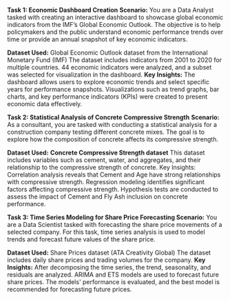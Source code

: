 **Task 1: Economic Dashboard Creation**
**Scenario:**
You are a Data Analyst tasked with creating an interactive dashboard to showcase global economic indicators from the IMF’s Global Economic Outlook. The objective is to help policymakers and the public understand economic performance trends over time or provide an annual snapshot of key economic indicators.

**Dataset Used:**
Global Economic Outlook dataset from the International Monetary Fund (IMF)
The dataset includes indicators from 2001 to 2020 for multiple countries.
44 economic indicators were analyzed, and a subset was selected for visualization in the dashboard.
**Key Insights:**
The dashboard allows users to explore economic trends and select specific years for performance snapshots.
Visualizations such as trend graphs, bar charts, and key performance indicators (KPIs) were created to present economic data effectively.


**Task 2: Statistical Analysis of Concrete Compressive Strength**
**Scenario:**
As a consultant, you are tasked with conducting a statistical analysis for a construction company testing different concrete mixes. The goal is to explore how the composition of concrete affects its compressive strength.

**Dataset Used:**
**Concrete Compressive Strength dataset**
This dataset includes variables such as cement, water, and aggregates, and their relationship to the compressive strength of concrete.
Key Insights:
Correlation analysis reveals that Cement and Age have strong relationships with compressive strength.
Regression modeling identifies significant factors affecting compressive strength.
Hypothesis tests are conducted to assess the impact of Cement and Fly Ash inclusion on concrete performance.


**Task 3: Time Series Modeling for Share Price Forecasting
Scenario:**
You are a Data Scientist tasked with forecasting the share price movements of a selected company. For this task, time series analysis is used to model trends and forecast future values of the share price.

**Dataset Used:**
Share Prices dataset (ATA Creativity Global)
The dataset includes daily share prices and trading volumes for the company.
**Key Insights:**
After decomposing the time series, the trend, seasonality, and residuals are analyzed.
ARIMA and ETS models are used to forecast future share prices.
The models' performance is evaluated, and the best model is recommended for forecasting future prices.

